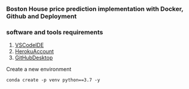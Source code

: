 ### Boston House price prediction implementation with Docker, Github and Deployment

### software and tools requirements 

1. [VSCodeIDE](https://code.visualstudio.com/)
2. [HerokuAccount](https://heroku.com)
3. [GitHubDesktop](https://github.com)

Create a new environment

```
conda create -p venv python==3.7 -y
```